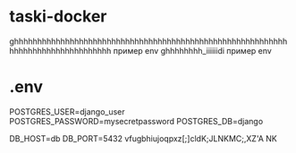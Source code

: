 # taski-docker
ghhhhhhhhhhhhhhhhhhhhhhhhhhhhhhhhhhhhhhhhhhhhhhhhhhhhhhhhhhhhhhhhhhhhhhhhhhhhhhhhh
пример env
ghhhhhhhh_iiiiiidi
пример env
# .env
POSTGRES_USER=django_user
POSTGRES_PASSWORD=mysecretpassword
POSTGRES_DB=django

DB_HOST=db
DB_PORT=5432
vfugbhiujoqpxz[;]cldK;JLNKMC;,XZ'A
NK

